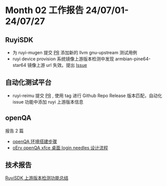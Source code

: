 # Month 02 工作报告 24/07/01-24/07/27

## RuyiSDK

+ 为 ruyi-mugen 提交 [PR](https://github.com/weilinfox/ruyi-mugen/pull/7) 添加新的 llvm gnu-upstream 测试用例
+ ruyi device provision 系统镜像上游版本检测中发现 armbian-pine64-star64 镜像上游 url 失效。提出 [Issue](https://github.com/ruyisdk/ruyi/issues/175)

## 自动化测试平台

+ ruyi-reimu 提交 [PR](https://github.com/weilinfox/ruyi-reimu/pull/24) , 使用 tag 进行 Github Repo Release 版本匹配，自动化 issue 功能中添加 ruyi 上游版本信息

## openQA

报告 2 篇

+ [openQA 环境搭建步骤](https://github.com/delete-cloud/openqa-test/blob/main/openQA-setup.md)
+ [oErv openQA xfce 桌面 login needles 设计流程](https://github.com/delete-cloud/openqa-test/blob/main/needles-design.md)

## 技术报告

[RuyiSDK 上游版本检测功能总结](https://github.com/delete-cloud/plct-working/blob/main/Misc/tech-share.pdf)
